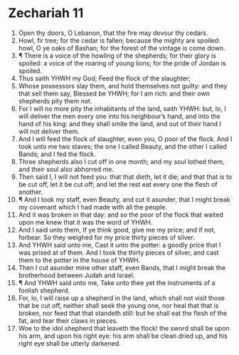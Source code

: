 ﻿# Zechariah 11
1. Open thy doors, O Lebanon, that the fire may devour thy cedars. 
2. Howl, fir tree; for the cedar is fallen; because the mighty are spoiled: howl, O ye oaks of Bashan; for the forest of the vintage is come down. 
3. ¶ There is a voice of the howling of the shepherds; for their glory is spoiled: a voice of the roaring of young lions; for the pride of Jordan is spoiled. 
4. Thus saith YHWH my God; Feed the flock of the slaughter; 
5. Whose possessors slay them, and hold themselves not guilty: and they that sell them say, Blessed be YHWH; for I am rich: and their own shepherds pity them not. 
6. For I will no more pity the inhabitants of the land, saith YHWH: but, lo, I will deliver the men every one into his neighbour’s hand, and into the hand of his king: and they shall smite the land, and out of their hand I will not deliver them. 
7. And I will feed the flock of slaughter, even you, O poor of the flock. And I took unto me two staves; the one I called Beauty, and the other I called Bands; and I fed the flock. 
8. Three shepherds also I cut off in one month; and my soul lothed them, and their soul also abhorred me. 
9. Then said I, I will not feed you: that that dieth, let it die; and that that is to be cut off, let it be cut off; and let the rest eat every one the flesh of another. 
10. ¶ And I took my staff, even Beauty, and cut it asunder, that I might break my covenant which I had made with all the people. 
11. And it was broken in that day: and so the poor of the flock that waited upon me knew that it was the word of YHWH. 
12. And I said unto them, If ye think good, give me my price; and if not, forbear. So they weighed for my price thirty pieces of silver. 
13. And YHWH said unto me, Cast it unto the potter: a goodly price that I was prised at of them. And I took the thirty pieces of silver, and cast them to the potter in the house of YHWH. 
14. Then I cut asunder mine other staff, even Bands, that I might break the brotherhood between Judah and Israel. 
15. ¶ And YHWH said unto me, Take unto thee yet the instruments of a foolish shepherd. 
16. For, lo, I will raise up a shepherd in the land, which shall not visit those that be cut off, neither shall seek the young one, nor heal that that is broken, nor feed that that standeth still: but he shall eat the flesh of the fat, and tear their claws in pieces. 
17. Woe to the idol shepherd that leaveth the flock! the sword shall be upon his arm, and upon his right eye: his arm shall be clean dried up, and his right eye shall be utterly darkened. 
